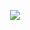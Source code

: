 <p align="center">
  <img src="https://raw.githubusercontent.com/sBx99/sBx99/master/ubuntu-neofetch.png">
</p>

